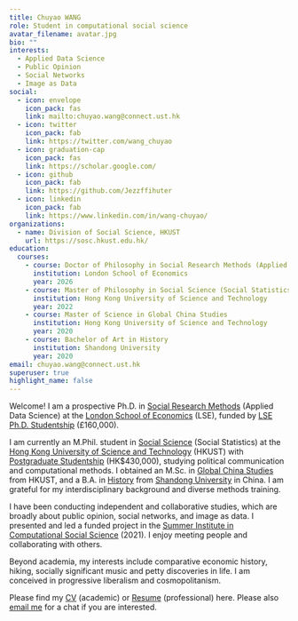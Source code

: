 ```yaml
---
title: Chuyao WANG
role: Student in computational social science
avatar_filename: avatar.jpg
bio: ""
interests:
  - Applied Data Science
  - Public Opinion
  - Social Networks
  - Image as Data
social:
  - icon: envelope
    icon_pack: fas
    link: mailto:chuyao.wang@connect.ust.hk
  - icon: twitter
    icon_pack: fab
    link: https://twitter.com/wang_chuyao
  - icon: graduation-cap
    icon_pack: fas
    link: https://scholar.google.com/
  - icon: github
    icon_pack: fab
    link: https://github.com/Jezzffihuter
  - icon: linkedin
    icon_pack: fab
    link: https://www.linkedin.com/in/wang-chuyao/
organizations:
  - name: Division of Social Science, HKUST
    url: https://sosc.hkust.edu.hk/
education:
  courses:
    - course: Doctor of Philosophy in Social Research Methods (Applied Data Science)
      institution: London School of Economics
      year: 2026
    - course: Master of Philosophy in Social Science (Social Statistics)
      institution: Hong Kong University of Science and Technology
      year: 2022
    - course: Master of Science in Global China Studies
      institution: Hong Kong University of Science and Technology
      year: 2020
    - course: Bachelor of Art in History
      institution: Shandong University
      year: 2020
email: chuyao.wang@connect.ust.hk
superuser: true
highlight_name: false
---
```

Welcome! I am a prospective Ph.D. in [Social Research Methods](https://www.lse.ac.uk/study-at-lse/Graduate/degree-programmes-2022/MPhilPhD-Social-Research-Methods) (Applied Data Science) at the [London School of Economics](https://www.lse.ac.uk/) (LSE), funded by [LSE Ph.D. Studentship](https://www.lse.ac.uk/study-at-lse/graduate/fees-and-funding/phd-studentships) (£160,000).

I am currently an M.Phil. student in [Social Science](https://sosc.hkust.edu.hk/teaching_learning/mphil_social_science) (Social Statistics) at the [Hong Kong University of Science and Technology](https://hkust.edu.hk/) (HKUST) with [Postgraduate Studentship](https://pg.ust.hk/current-students/awards-and-grants/postgraduate-studentship) (HK$430,000), studying political communication and computational methods. I obtained an M.Sc. in [Global China Studies](https://shss.hkust.edu.hk/tpg/mgcs/index) from HKUST, and a B.A. in [History](http://en.history.sdu.edu.cn/info/1006/1013.htm) from [Shandong University](https://www.en.sdu.edu.cn/) in China. I am grateful for my interdisciplinary background and diverse methods training. 

I have been conducting independent and collaborative studies, which are broadly about public opinion, social networks, and image as data. I presented and led a funded project in the [Summer Institute in Computational Social Science](https://sicss.io/) (2021). I enjoy meeting people and collaborating with others.

Beyond academia, my interests include comparative economic history, hiking, socially significant music and petty discoveries in life. I am conceived in progressive liberalism and cosmopolitanism.

Please find my [CV](https://github.com/Jezzffihuter/starter-academic-website/blob/master/static/uploads/CV-ChuyaoWANG-Complete-May2022.pdf) (academic) or [Resume](https://github.com/Jezzffihuter/starter-academic-website/blob/master/static/uploads/Resume-ChuyaoWANG-LSE-May2022.pdf) (professional) here. Please also [email me](<mailto: chuyao.wang@connect.ust.hk>) for a chat if you are interested.